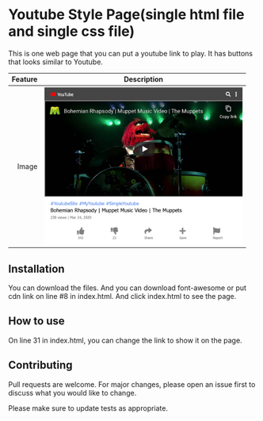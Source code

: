 

# Youtube Style Page(single html file and single css file)

This is one web page that you can put a youtube link to play. It has buttons that looks similar to Youtube.

| Feature | Description |
| -----: | ----------- |
|  Image | <img src="https://github.com/rebeccachoo/youtube-style/blob/main/Screen%20Shot%202021-01-12%20at%208.45.02%20AM.png?raw=true"  width="400">|


## Installation

You can download the files. And you can download font-awesome or put cdn link on line #8 in index.html. And click index.html to see the page.

## How to use
On line 31 in index.html, you can change the link to show it on the page.

## Contributing
Pull requests are welcome. For major changes, please open an issue first to discuss what you would like to change.

Please make sure to update tests as appropriate. 
